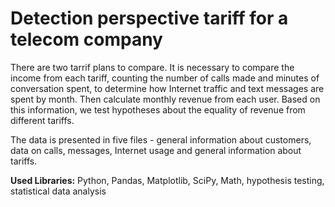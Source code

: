 # Detection perspective tariff for a telecom company
There are two tarrif plans to compare. It is necessary to compare the income from each tariff, counting the number of calls made and minutes of conversation spent, to determine how Internet traffic and text messages are spent by month. Then calculate monthly revenue from each user. 
Based on this information, we test hypotheses about the equality of revenue from different tariffs.

The data is presented in five files - general information about customers, data on calls, messages, Internet usage and general information about tariffs. 

**Used Libraries:**
Python, Pandas, Matplotlib, SciPy, Math, hypothesis testing, statistical data analysis
